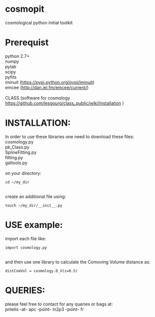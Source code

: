 # cosmopit
cosmological python initial toolkit

# Prerequist
python 2.7+ <br />
numpy <br />
pylab <br />
scipy <br />
pyfits <br />
iminuit (https://pypi.python.org/pypi/iminuit) <br />
emcee   (http://dan.iel.fm/emcee/current/) <br />
<br />
CLASS (software for cosmology https://github.com/lesgourg/class_public/wiki/Installation )  <br />


# INSTALLATION: 
In order to use these libraries one need to download these files: <br />
cosmology.py <br />
pk_Class.py <br />
SplineFitting.py <br />
fitting.py <br />
galtools.py <br />
<br />
on your directory: <br />
```
cd ~/my_dir 
```
<br />
create an additional file using: 

```
touch ~/my_dir/__init__.py 
```

# USE example:  
import each file like: <br />
``` 
import cosmology.py 
```
<br />
and then use one library to calculate the Comoving Volume distance as: <br />

``` 
distComVol = cosmology.D_V(z=0.5) 
```

# QUERIES:
please feel free to contact for any queries or bags at: <br />
pntelis -at- apc -point- in2p3 -point- fr
